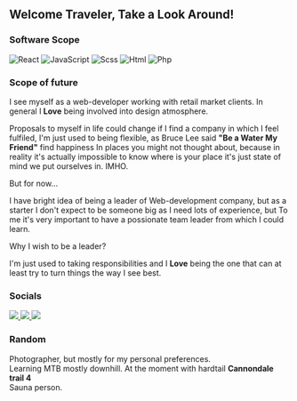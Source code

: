 ## Welcome Traveler, Take a Look Around!

### Software Scope

![React](https://img.shields.io/badge/React-20232A?style=for-the-badge&logo=react&logoColor=61DAFB)
![JavaScript](https://img.shields.io/badge/JavaScript-323330?style=for-the-badge&logo=javascript&logoColor=F7DF1E)
![Scss](https://img.shields.io/badge/Sass-CC6699?style=for-the-badge&logo=sass&logoColor=white)
![Html](https://img.shields.io/badge/HTML5-E34F26?style=for-the-badge&logo=html5&logoColor=white)
![Php](https://img.shields.io/badge/PHP-777BB4?style=for-the-badge&logo=php&logoColor=white)

### Scope of future

I see myself as a web-developer working with retail market clients.
In general I **Love** being involved into design atmosphere.

Proposals to myself in life could change if I find a company in which I feel fulfiled,
I'm just used to being flexible, as Bruce Lee said **"Be a Water My Friend"** find happiness
In places you might not thought about, because in reality it's actually impossible to
know where is your place it's just state of mind we put ourselves in. IMHO.

But for now...

I have bright idea of being a leader of Web-development company, but
as a starter I don't expect to be someone big as I need lots of experience, but
To me it's very important to have a possionate team leader from which I could learn.

Why I wish to be a leader? 

I'm just used to taking responsibilities and I **Love** being the one
that can at least try to turn things the way I see best.

### Socials

<a href="https://www.linkedin.com/in/vaidas-buslavi%C4%8Dius-2a6b4823b/">
 <img src="https://img.shields.io/badge/linkedin-%230077B5.svg?&style=for-the-badge&logo=linkedin&logoColor=white"/>
</a>
<a href="https://www.facebook.com/vaidas.buslavicius">
 <img src="https://img.shields.io/badge/Facebook-1877F2?style=for-the-badge&logo=facebook&logoColor=white"/>
</a>
<a href="https://www.instagram.com/atleiskite_mokausi/">
 <img src="https://img.shields.io/badge/Instagram-E4405F?style=for-the-badge&logo=instagram&logoColor=white">
</a>

### Random

Photographer, but mostly for my personal preferences. <br/>
Learning MTB mostly downhill. At the moment with hardtail **Cannondale trail 4**<br/>
Sauna person.<br/>

